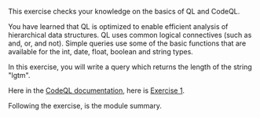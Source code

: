 This exercise checks your knowledge on the basics of QL and CodeQL.

You have learned that QL is optimized to enable efficient analysis of hierarchical data structures. QL uses common logical connectives (such as and, or, and not). Simple queries use some of the basic functions that are available for the int, date, float, boolean and string types.

In this exercise, you will write a query which returns the length of the string "lgtm".

Here in the [CodeQL documentation](https://codeql.github.com/), here is [Exercise 1](https://codeql.github.com/docs/writing-codeql-queries/introduction-to-ql/#exercise-1).

Following the exercise, is the module summary.
